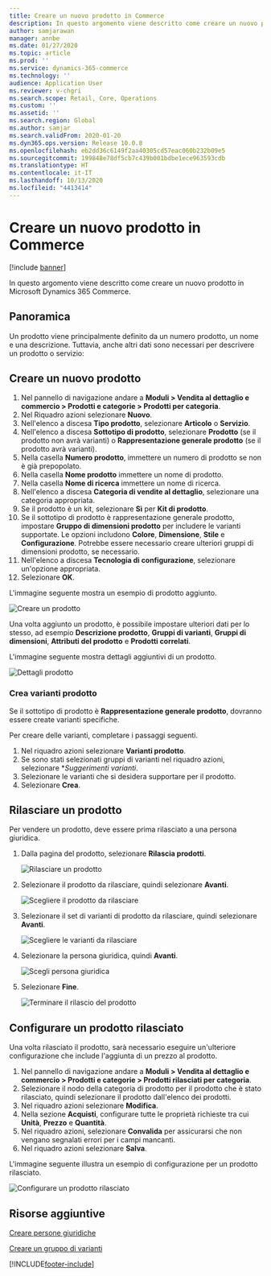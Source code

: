 ```yaml
---
title: Creare un nuovo prodotto in Commerce
description: In questo argomento viene descritto come creare un nuovo prodotto in Microsoft Dynamics 365 Commerce.
author: samjarawan
manager: annbe
ms.date: 01/27/2020
ms.topic: article
ms.prod: ''
ms.service: dynamics-365-commerce
ms.technology: ''
audience: Application User
ms.reviewer: v-chgri
ms.search.scope: Retail, Core, Operations
ms.custom: ''
ms.assetid: ''
ms.search.region: Global
ms.author: samjar
ms.search.validFrom: 2020-01-20
ms.dyn365.ops.version: Release 10.0.8
ms.openlocfilehash: eb2dd36c6149f2aa40305cd57eac060b232b09e5
ms.sourcegitcommit: 199848e78df5cb7c439b001bdbe1ece963593cdb
ms.translationtype: HT
ms.contentlocale: it-IT
ms.lasthandoff: 10/13/2020
ms.locfileid: "4413414"
---
```

# <a name="create-a-new-product-in-commerce"></a>Creare un nuovo prodotto in Commerce


[!include [banner](includes/banner.md)]

In questo argomento viene descritto come creare un nuovo prodotto in Microsoft Dynamics 365 Commerce.

## <a name="overview"></a>Panoramica

Un prodotto viene principalmente definito da un numero prodotto, un nome e una descrizione. Tuttavia, anche altri dati sono necessari per descrivere un prodotto o servizio:

## <a name="create-a-new-product"></a>Creare un nuovo prodotto

1. Nel pannello di navigazione andare a **Moduli \> Vendita al dettaglio e commercio \> Prodotti e categorie \> Prodotti per categoria**.
1. Nel Riquadro azioni selezionare **Nuovo**.
1. Nell'elenco a discesa **Tipo prodotto**, selezionare **Articolo** o **Servizio**.
1. Nell'elenco a discesa **Sottotipo di prodotto**, selezionare **Prodotto** (se il prodotto non avrà varianti) o **Rappresentazione generale prodotto** (se il prodotto avrà varianti).
1. Nella casella **Numero prodotto**, immettere un numero di prodotto se non è già prepopolato.
1. Nella casella **Nome prodotto** immettere un nome di prodotto.
1. Nella casella **Nome di ricerca** immettere un nome di ricerca.
1. Nell'elenco a discesa **Categoria di vendite al dettaglio**, selezionare una categoria appropriata.
1. Se il prodotto è un kit, selezionare **Sì** per **Kit di prodotto**.
1. Se il sottotipo di prodotto è rappresentazione generale prodotto, impostare **Gruppo di dimensioni prodotto** per includere le varianti supportate. Le opzioni includono **Colore**, **Dimensione**, **Stile** e **Configurazione**. Potrebbe essere necessario creare ulteriori gruppi di dimensioni prodotto, se necessario.
1. Nell'elenco a discesa **Tecnologia di configurazione**, selezionare un'opzione appropriata.
1. Selezionare **OK**.

L'immagine seguente mostra un esempio di prodotto aggiunto.

![Creare un prodotto](media/create-new-product.png)

Una volta aggiunto un prodotto, è possibile impostare ulteriori dati per lo stesso, ad esempio **Descrizione prodotto**, **Gruppi di varianti**, **Gruppi di dimensioni**, **Attributi del prodotto** e **Prodotti correlati**.

L'immagine seguente mostra dettagli aggiuntivi di un prodotto.

![Dettagli prodotto](media/create-new-product-2.png)

### <a name="create-product-variants"></a>Crea varianti prodotto

Se il sottotipo di prodotto è **Rappresentazione generale prodotto**, dovranno essere create varianti specifiche. 

Per creare delle varianti, completare i passaggi seguenti.

1. Nel riquadro azioni selezionare **Varianti prodotto**.
1. Se sono stati selezionati gruppi di varianti nel riquadro azioni, selezionare **Suggerimenti varianti*.
1. Selezionare le varianti che si desidera supportare per il prodotto.
1. Selezionare **Crea**.

## <a name="release-a-product"></a>Rilasciare un prodotto

Per vendere un prodotto, deve essere prima rilasciato a una persona giuridica.

1. Dalla pagina del prodotto, selezionare **Rilascia prodotti**.

    ![Rilasciare un prodotto](media/create-new-product-3.png)

1. Selezionare il prodotto da rilasciare, quindi selezionare **Avanti**.

    ![Scegliere il prodotto da rilasciare](media/create-new-product-4.png)

1. Selezionare il set di varianti di prodotto da rilasciare, quindi selezionare **Avanti**.

    ![Scegliere le varianti da rilasciare](media/create-new-product-5.png)

1. Selezionare la persona giuridica, quindi **Avanti**.

    ![Scegli persona giuridica](media/create-new-product-6.png)

1. Selezionare **Fine**.

    ![Terminare il rilascio del prodotto](media/create-new-product-7.png)

## <a name="configure-a-released-product"></a>Configurare un prodotto rilasciato

Una volta rilasciato il prodotto, sarà necessario eseguire un'ulteriore configurazione che include l'aggiunta di un prezzo al prodotto.

1. Nel pannello di navigazione andare a **Moduli \> Vendita al dettaglio e commercio \> Prodotti e categorie \> Prodotti rilasciati per categoria**.
1. Selezionare il nodo della categoria di prodotto per il prodotto che è stato rilasciato, quindi selezionare il prodotto dall'elenco dei prodotti.
1. Nel riquadro azioni selezionare **Modifica**.
1. Nella sezione **Acquisti**, configurare tutte le proprietà richieste tra cui **Unità**, **Prezzo** e **Quantità**.
1. Nel riquadro azioni, selezionare **Convalida** per assicurarsi che non vengano segnalati errori per i campi mancanti.
1. Nel riquadro azioni selezionare **Salva**.

L'immagine seguente illustra un esempio di configurazione per un prodotto rilasciato.

![Configurare un prodotto rilasciato](media/create-new-product-8.png)

## <a name="additional-resources"></a>Risorse aggiuntive

[Creare persone giuridiche](channels-legal-entities.md)

[Creare un gruppo di varianti](create-variant-group.md) 


[!INCLUDE[footer-include](../includes/footer-banner.md)]